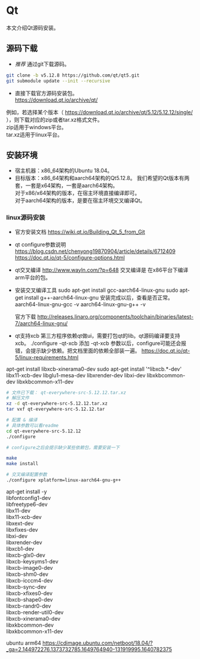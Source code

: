 # Qt

本文介绍Qt源码安装。

## 源码下载
* *推荐* 通过git下载源码。  
```bash
git clone -b v5.12.8 https://github.com/qt/qt5.git
git submodule update --init --recursive
```

* 直接下载官方源码安装包。  
https://download.qt.io/archive/qt/

例如，若选择某个版本（ https://download.qt.io/archive/qt/5.12/5.12.12/single/ ），则下载对应的zip或者tar.xz格式文件。  
zip适用于windows平台。  
tar.xz适用于linux平台。  

## 安装环境
* 宿主机器：x86_64架构的Ubuntu 18.04。
* 目标版本：x86_64架构和aarch64架构的Qt5.12.8。
  我们希望的Qt版本有两套，一套是x64架构，一套是aarch64架构。  
  对于x86/x64架构的版本，在宿主环境直接编译即可。  
  对于aarch64架构的版本，是要在宿主环境交叉编译Qt。  
### linux源码安装
* 官方安装文档
https://wiki.qt.io/Building_Qt_5_from_Git

* qt configure参数说明
https://blog.csdn.net/chenyong19870904/article/details/6712409
https://doc.qt.io/qt-5/configure-options.html

* qt交叉编译
http://www.wayln.com/?p=648
  交叉编译是 在x86平台下编译arm平台的包。

* 安装交叉编译工具
  sudo apt-get install gcc-aarch64-linux-gnu
  sudo apt-get install g++-aarch64-linux-gnu
  安装完成以后，查看是否正常。
  aarch64-linux-gnu-gcc -v
  aarch64-linux-gnu-g++ -v

  官方下载
  http://releases.linaro.org/components/toolchain/binaries/latest-7/aarch64-linux-gnu/

* qt支持xcb
第三方程序依赖qt做ui，需要打包qt的lib。qt源码编译要支持xcb。
./configure -qt-xcb
添加 -qt-xcb 参数以后，configure可能还会报错，会提示缺少依赖。把文档里面的依赖全部装一遍。
https://doc.qt.io/qt-5/linux-requirements.html

apt-get install libxcb-xinerama0-dev
sudo apt-get install '^libxcb.*-dev' libx11-xcb-dev libglu1-mesa-dev libxrender-dev libxi-dev libxkbcommon-dev libxkbcommon-x11-dev


```bash
# 文件已下载： qt-everywhere-src-5.12.12.tar.xz
# 解压文件
xz -d qt-everywhere-src-5.12.12.tar.xz
tar vxf qt-everywhere-src-5.12.12.tar

# 配置 & 编译
# 具体参数可以看readme
cd qt-everywhere-src-5.12.12
./configure

# configure之后会提示缺少某些依赖包，需要安装一下

make
make install

# 交叉编译配置参数
./configure xplatform=linux-aarch64-gnu-g++
```

apt-get install -y \
libfontconfig1-dev \
libfreetype6-dev \
libx11-dev \
libx11-xcb-dev \
libxext-dev \
libxfixes-dev \
libxi-dev \
libxrender-dev \
libxcb1-dev \
libxcb-glx0-dev \
libxcb-keysyms1-dev \
libxcb-image0-dev \
libxcb-shm0-dev \
libxcb-icccm4-dev \
libxcb-sync-dev \
libxcb-xfixes0-dev \
libxcb-shape0-dev \
libxcb-randr0-dev \
libxcb-render-util0-dev \
libxcb-xinerama0-dev \
libxkbcommon-dev \
libxkbcommon-x11-dev 


ubuntu arm64
https://cdimage.ubuntu.com/netboot/18.04/?_ga=2.144972276.1373732785.1649764940-131919995.1640782375